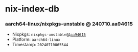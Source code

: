# nix-index-db
### aarch64-linux/nixpkgs-unstable @ 240710.aa94615
- Nixpkgs: `nixpkgs-unstable`@[`aa94615`](https://github.com/NixOS/nixpkgs/commit/aa9461550594533c29866d42f861b6ff079a7fb6)
- Platform: `aarch64-linux`
- Timestamp: `20240710065544`
